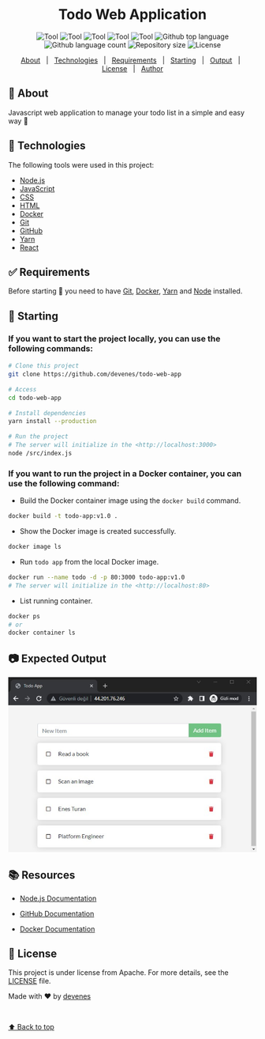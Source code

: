 <div align="center" id="top"> 
  <!-- <img src="./.github/app.gif" alt="Todo Web App" /> -->

  <!-- &#xa0; -->

  <!-- <a href="https://todowebapp.netlify.app">Demo</a> -->
</div>

<h1 align="center">Todo Web Application</h1>

<p align="center">
  <img alt="Tool" src="https://badges.aleen42.com/src/docker.svg">
  <img alt="Tool" src="https://badges.aleen42.com/src/node.svg">
  <img alt="Tool" src="https://badges.aleen42.com/src/javascript.svg">
  <img alt="Tool" src="https://badges.aleen42.com/src/react.svg">
  <img alt="Tool" src="https://badges.aleen42.com/src/github.svg">
  <img alt="Github top language" src="https://img.shields.io/github/languages/top/devenes/todo-web-app?color=red">
  <img alt="Github language count" src="https://img.shields.io/github/languages/count/devenes/todo-web-app?color=purple">
  <img alt="Repository size" src="https://img.shields.io/github/repo-size/devenes/todo-web-app?color=green">
  <img alt="License" src="https://img.shields.io/github/license/devenes/todo-web-app?color=brown">  
  <!-- <img alt="Github issues" src="https://img.shields.io/github/issues/devenes/todo-web-app?color=56BEB8" />
  <img alt="Github forks" src="https://img.shields.io/github/forks/devenes/todo-web-app?color=56BEB8" />
  <img alt="Github stars" src="https://img.shields.io/github/stars/devenes/todo-web-app?color=56BEB8" /> -->
</p>

<!-- Status -->

<!-- <h4 align="center"> 
	🚧  Todo Web App 🚀 Under construction...  🚧
</h4> 

<hr> -->

<p align="center">
  <a href="#dart-about">About</a> &#xa0; | &#xa0; 
  <a href="#rocket-technologies">Technologies</a> &#xa0; | &#xa0;
  <a href="#white_check_mark-requirements">Requirements</a> &#xa0; | &#xa0;
  <a href="#checkered_flag-starting">Starting</a> &#xa0; | &#xa0;
  <a href="#-Expected-Output">Output</a> &#xa0; | &#xa0;
  <a href="#memo-license">License</a> &#xa0; | &#xa0;
  <a href="https://github.com/devenes" target="_blank">Author</a>
</p>

## :dart: About ##

Javascript web application to manage your todo list in a simple and easy way 🚀 

## :rocket: Technologies ##

The following tools were used in this project:

- [Node.js](https://nodejs.org/en/)
- [JavaScript](https://developer.mozilla.org/en-US/docs/Web/JavaScript)
- [CSS](https://developer.mozilla.org/en-US/docs/Web/CSS)
- [HTML](https://developer.mozilla.org/en-US/docs/Web/HTML)
- [Docker](https://www.docker.com/)
- [Git](https://git-scm.com/)
- [GitHub](https://github.com/)
- [Yarn](https://yarnpkg.com/)
- [React](https://reactjs.org/)

## :white_check_mark: Requirements ##

Before starting :checkered_flag: you need to have [Git](https://git-scm.com), [Docker](https://www.docker.com/), [Yarn](https://yarnpkg.com/) and [Node](https://nodejs.org/en/) installed.

## :checkered_flag: Starting ##

### If you want to start the project locally, you can use the following commands:

```bash
# Clone this project
git clone https://github.com/devenes/todo-web-app
```

```bash
# Access
cd todo-web-app
```

```bash
# Install dependencies
yarn install --production
```

```bash
# Run the project
# The server will initialize in the <http://localhost:3000>
node /src/index.js
```

### If you want to run the project in a Docker container, you can use the following command:

- Build the Docker container image using the `docker build` command.

```bash
docker build -t todo-app:v1.0 .
```

- Show the Docker image is created successfully.

```bash
docker image ls
```

- Run `todo app` from the local Docker image.

```bash
docker run --name todo -d -p 80:3000 todo-app:v1.0
# The server will initialize in the <http://localhost:80>
```

- List running container.

```bash
docker ps
# or
docker container ls
```

## 📷 Expected Output ##

![output](output.jpg)

## 📚 Resources

- [Node.js Documentation](https://nodejs.org/en/docs/)

- [GitHub Documentation](https://help.github.com/en/github/getting-started-with-github/about-the-github-command-line)

- [Docker Documentation](https://docs.docker.com/docker-for-mac/install/mac-docker)

## :memo: License ##

This project is under license from Apache. For more details, see the [LICENSE](LICENSE.md) file.


Made with :heart: by <a href="https://github.com/devenes" target="_blank">devenes</a>

&#xa0;

<a href="#top">⬆️ Back to top</a>
